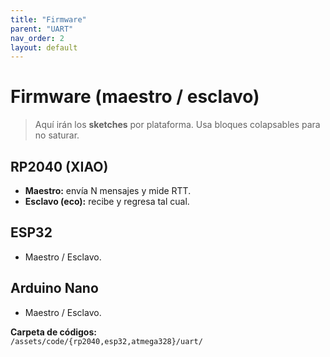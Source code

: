 ```yaml
---
title: "Firmware"
parent: "UART"
nav_order: 2
layout: default
---
```


# Firmware (maestro / esclavo)

> Aquí irán los **sketches** por plataforma. Usa bloques colapsables para no saturar.

## RP2040 (XIAO)
- **Maestro:** envía N mensajes y mide RTT.
- **Esclavo (eco):** recibe y regresa tal cual.

## ESP32
- Maestro / Esclavo.

## Arduino Nano
- Maestro / Esclavo.

**Carpeta de códigos:**  
`/assets/code/{rp2040,esp32,atmega328}/uart/`
